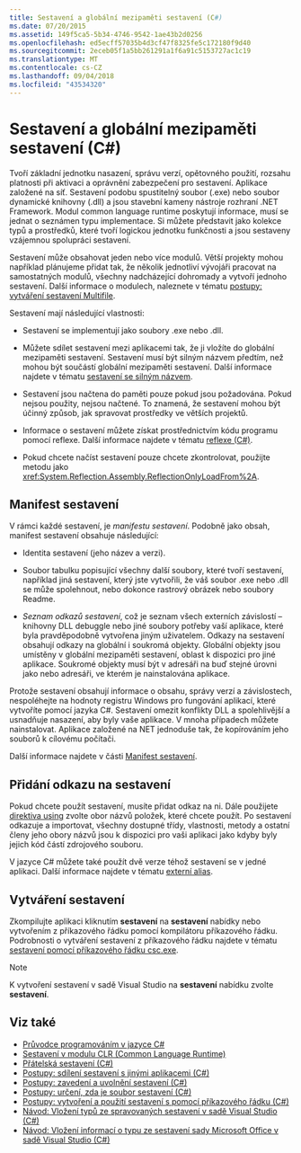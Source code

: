 ```yaml
---
title: Sestavení a globální mezipaměti sestavení (C#)
ms.date: 07/20/2015
ms.assetid: 149f5ca5-5b34-4746-9542-1ae43b2d0256
ms.openlocfilehash: ed5ecff57035b4d3cf47f8325fe5c172180f9d40
ms.sourcegitcommit: 2eceb05f1a5bb261291a1f6a91c5153727ac1c19
ms.translationtype: MT
ms.contentlocale: cs-CZ
ms.lasthandoff: 09/04/2018
ms.locfileid: "43534320"
---
```

# <a name="assemblies-and-the-global-assembly-cache-c"></a>Sestavení a globální mezipaměti sestavení (C#)
Tvoří základní jednotku nasazení, správu verzí, opětovného použití, rozsahu platnosti při aktivaci a oprávnění zabezpečení pro sestavení. Aplikace založené na síť. Sestavení podobu spustitelný soubor (.exe) nebo soubor dynamické knihovny (.dll) a jsou stavební kameny nástroje rozhraní .NET Framework. Modul common language runtime poskytují informace, musí se jednat o seznámen typu implementace. Si můžete představit jako kolekce typů a prostředků, které tvoří logickou jednotku funkčnosti a jsou sestaveny vzájemnou spolupráci sestavení.  
  
 Sestavení může obsahovat jeden nebo více modulů. Větší projekty mohou například plánujeme přidat tak, že několik jednotliví vývojáři pracovat na samostatných modulů, všechny nadcházející dohromady a vytvoří jednoho sestavení. Další informace o modulech, naleznete v tématu [postupy: vytváření sestavení Multifile](../../../../../docs/framework/app-domains/how-to-build-a-multifile-assembly.md).  
  
 Sestavení mají následující vlastnosti:  
  
-   Sestavení se implementují jako soubory .exe nebo .dll.  
  
-   Můžete sdílet sestavení mezi aplikacemi tak, že ji vložíte do globální mezipaměti sestavení. Sestavení musí být silným názvem předtím, než mohou být součástí globální mezipaměti sestavení. Další informace najdete v tématu [sestavení se silným názvem](../../../../../docs/framework/app-domains/strong-named-assemblies.md).  
  
-   Sestavení jsou načtena do paměti pouze pokud jsou požadována. Pokud nejsou použity, nejsou načtené. To znamená, že sestavení mohou být účinný způsob, jak spravovat prostředky ve větších projektů.  
  
-   Informace o sestavení můžete získat prostřednictvím kódu programu pomocí reflexe. Další informace najdete v tématu [reflexe (C#)](../../../../csharp/programming-guide/concepts/reflection.md).  
  
-   Pokud chcete načíst sestavení pouze chcete zkontrolovat, použijte metodu jako <xref:System.Reflection.Assembly.ReflectionOnlyLoadFrom%2A>.  
  
## <a name="assembly-manifest"></a>Manifest sestavení  
 V rámci každé sestavení, je *manifestu sestavení*. Podobně jako obsah, manifest sestavení obsahuje následující:  
  
-   Identita sestavení (jeho název a verzi).  
  
-   Soubor tabulku popisující všechny další soubory, které tvoří sestavení, například jiná sestavení, který jste vytvořili, že váš soubor .exe nebo .dll se může spolehnout, nebo dokonce rastrový obrázek nebo soubory Readme.  
  
-   *Seznam odkazů sestavení*, což je seznam všech externích závislostí – knihovny DLL debuggle nebo jiné soubory potřeby vaší aplikace, které byla pravděpodobně vytvořena jiným uživatelem. Odkazy na sestavení obsahují odkazy na globální i soukromá objekty. Globální objekty jsou umístěny v globální mezipaměti sestavení, oblast k dispozici pro jiné aplikace. Soukromé objekty musí být v adresáři na buď stejné úrovni jako nebo adresáři, ve kterém je nainstalována aplikace.  
  
 Protože sestavení obsahují informace o obsahu, správy verzí a závislostech, nespoléhejte na hodnoty registru Windows pro fungování aplikací, které vytvoříte pomocí jazyka C#. Sestavení omezit konflikty DLL a spolehlivější a usnadňuje nasazení, aby byly vaše aplikace. V mnoha případech můžete nainstalovat. Aplikace založené na NET jednoduše tak, že kopírováním jeho souborů k cílovému počítači.  
  
 Další informace najdete v části [Manifest sestavení](../../../../../docs/framework/app-domains/assembly-manifest.md).  
  
## <a name="adding-a-reference-to-an-assembly"></a>Přidání odkazu na sestavení  
 Pokud chcete použít sestavení, musíte přidat odkaz na ni. Dále použijete [direktiva using](../../../../csharp/language-reference/keywords/using-directive.md) zvolte obor názvů položek, které chcete použít. Po sestavení odkazuje a importovat, všechny dostupné třídy, vlastnosti, metody a ostatní členy jeho obory názvů jsou k dispozici pro vaši aplikaci jako kdyby byly jejich kód částí zdrojového souboru.  
  
 V jazyce C# můžete také použít dvě verze téhož sestavení se v jedné aplikaci. Další informace najdete v tématu [externí alias](../../../../csharp/language-reference/keywords/extern-alias.md).  
  
## <a name="creating-an-assembly"></a>Vytváření sestavení  
 Zkompilujte aplikaci kliknutím **sestavení** na **sestavení** nabídky nebo vytvořením z příkazového řádku pomocí kompilátoru příkazového řádku. Podrobnosti o vytváření sestavení z příkazového řádku najdete v tématu [sestavení pomocí příkazového řádku csc.exe](../../../../csharp/language-reference/compiler-options/command-line-building-with-csc-exe.md).  
  
> [!NOTE]
>  K vytvoření sestavení v sadě Visual Studio na **sestavení** nabídku zvolte **sestavení**.  
  
## <a name="see-also"></a>Viz také

- [Průvodce programováním v jazyce C#](../../../../csharp/programming-guide/index.md)  
- [Sestavení v modulu CLR (Common Language Runtime)](../../../../../docs/framework/app-domains/assemblies-in-the-common-language-runtime.md)  
- [Přátelská sestavení (C#)](friend-assemblies.md)  
- [Postupy: sdílení sestavení s jinými aplikacemi (C#)](how-to-share-an-assembly-with-other-applications.md)  
- [Postupy: zavedení a uvolnění sestavení (C#)](how-to-load-and-unload-assemblies.md)  
- [Postupy: určení, zda je soubor sestavení (C#)](how-to-determine-if-a-file-is-an-assembly.md)  
- [Postupy: vytvoření a použití sestavení s pomocí příkazového řádku (C#)](how-to-create-and-use-assemblies-using-the-command-line.md)  
- [Návod: Vložení typů ze spravovaných sestavení v sadě Visual Studio (C#)](walkthrough-embedding-types-from-managed-assemblies-in-visual-studio.md)  
- [Návod: Vložení informací o typu ze sestavení sady Microsoft Office v sadě Visual Studio (C#)](walkthrough-embedding-type-information-from-microsoft-office-assemblies.md)

